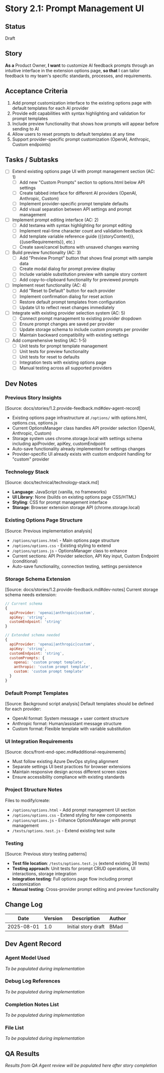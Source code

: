 # Story 2.1: Prompt Management UI

## Status
Draft

## Story
**As a** Product Owner,
**I want** to customize AI feedback prompts through an intuitive interface in the extension options page,
**so that** I can tailor feedback to my team's specific standards, processes, and requirements.

## Acceptance Criteria
1. Add prompt customization interface to the existing options page with default templates for each AI provider
2. Provide edit capabilities with syntax highlighting and validation for prompt templates
3. Include preview functionality that shows how prompts will appear before sending to AI
4. Allow users to reset prompts to default templates at any time
5. Support provider-specific prompt customization (OpenAI, Anthropic, Custom endpoints)

## Tasks / Subtasks
- [ ] Extend existing options page UI with prompt management section (AC: 1)
  - [ ] Add new "Custom Prompts" section to options.html below API settings
  - [ ] Create tabbed interface for different AI providers (OpenAI, Anthropic, Custom)
  - [ ] Implement provider-specific prompt template defaults
  - [ ] Add visual separation between API settings and prompt management
- [ ] Implement prompt editing interface (AC: 2)
  - [ ] Add textarea with syntax highlighting for prompt editing
  - [ ] Implement real-time character count and validation feedback
  - [ ] Add template variable reference guide ({{storyContent}}, {{userRequirements}}, etc.)
  - [ ] Create save/cancel buttons with unsaved changes warning
- [ ] Build preview functionality (AC: 3)
  - [ ] Add "Preview Prompt" button that shows final prompt with sample data
  - [ ] Create modal dialog for prompt preview display
  - [ ] Include variable substitution preview with sample story content
  - [ ] Add copy-to-clipboard functionality for previewed prompts
- [ ] Implement reset functionality (AC: 4)
  - [ ] Add "Reset to Default" button for each provider
  - [ ] Implement confirmation dialog for reset action
  - [ ] Restore default prompt templates from configuration
  - [ ] Update UI to reflect reset changes immediately
- [ ] Integrate with existing provider selection system (AC: 5)
  - [ ] Connect prompt management to existing provider dropdown
  - [ ] Ensure prompt changes are saved per provider
  - [ ] Update storage schema to include custom prompts per provider
  - [ ] Maintain backward compatibility with existing settings
- [ ] Add comprehensive testing (AC: 1-5)
  - [ ] Unit tests for prompt template management
  - [ ] Unit tests for preview functionality
  - [ ] Unit tests for reset to defaults
  - [ ] Integration tests with existing options page
  - [ ] Manual testing across all supported providers

## Dev Notes

### Previous Story Insights
[Source: docs/stories/1.2.provide-feedback.md#dev-agent-record]
- Existing options page infrastructure at `/options/` with options.html, options.css, options.js
- Current OptionsManager class handles API provider selection (OpenAI, Anthropic, Custom)
- Storage system uses chrome.storage.local with settings schema including apiProvider, apiKey, customEndpoint
- Auto-save functionality already implemented for settings changes
- Provider-specific UI already exists with custom endpoint handling for "custom" provider

### Technology Stack
[Source: docs/technical/technology-stack.md]
- **Language**: JavaScript (vanilla, no frameworks)
- **UI Library**: None (builds on existing options page CSS/HTML)
- **Styling**: CSS for prompt management interface
- **Storage**: Browser extension storage API (chrome.storage.local)

### Existing Options Page Structure
[Source: Previous implementation analysis]
- `/options/options.html` - Main options page structure
- `/options/options.css` - Existing styling to extend
- `/options/options.js` - OptionsManager class to enhance
- Current sections: API Provider selection, API Key input, Custom Endpoint (conditional)
- Auto-save functionality, connection testing, settings persistence

### Storage Schema Extension
[Source: docs/stories/1.2.provide-feedback.md#dev-notes]
Current storage schema needs extension:
```javascript
// Current schema
{
  apiProvider: 'openai|anthropic|custom',
  apiKey: 'string',
  customEndpoint: 'string'
}

// Extended schema needed
{
  apiProvider: 'openai|anthropic|custom',
  apiKey: 'string',
  customEndpoint: 'string',
  customPrompts: {
    openai: 'custom prompt template',
    anthropic: 'custom prompt template', 
    custom: 'custom prompt template'
  }
}
```

### Default Prompt Templates
[Source: Background script analysis]
Default templates should be defined for each provider:
- OpenAI format: System message + user content structure
- Anthropic format: Human/assistant message structure  
- Custom format: Flexible template with variable substitution

### UI Integration Requirements
[Source: docs/front-end-spec.md#additional-requirements]
- Must follow existing Azure DevOps styling alignment
- Separate settings UI best practices for browser extensions
- Maintain responsive design across different screen sizes
- Ensure accessibility compliance with existing standards

### Project Structure Notes
Files to modify/create:
- `/options/options.html` - Add prompt management UI section
- `/options/options.css` - Extend styling for new components
- `/options/options.js` - Enhance OptionsManager with prompt management
- `/tests/options.test.js` - Extend existing test suite

### Testing
[Source: Previous story testing patterns]
- **Test file location**: `/tests/options.test.js` (extend existing 26 tests)
- **Testing approach**: Unit tests for prompt CRUD operations, UI interactions, storage integration
- **Integration testing**: Full options page flow including prompt customization
- **Manual testing**: Cross-provider prompt editing and preview functionality

## Change Log
| Date       | Version | Description                      | Author |
|------------|---------|----------------------------------|--------|
| 2025-08-01 | 1.0     | Initial story draft              | BMad   |

## Dev Agent Record

### Agent Model Used
*To be populated during implementation*

### Debug Log References
*To be populated during implementation*

### Completion Notes List
*To be populated during implementation*

### File List
*To be populated during implementation*

## QA Results
*Results from QA Agent review will be populated here after story completion*